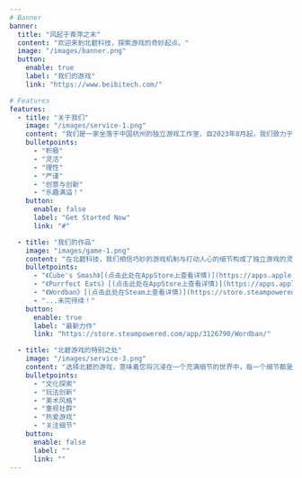 ```yaml
---
# Banner
banner:
  title: "风起于青萍之末"
  content: "欢迎来到北碧科技，探索游戏的奇妙起点。"
  image: "/images/banner.png"
  button:
    enable: true
    label: "我们的游戏"
    link: "https://www.beibitech.com/"

# Features
features:
  - title: "关于我们"
    image: "/images/service-1.png"
    content: "我们是一家坐落于中国杭州的独立游戏工作室，自2023年8月起，我们致力于将深刻的乐趣融入每一个游戏的灵魂。北碧科技不仅仅是游戏的制造者，更是乐趣的缔造者。"
    bulletpoints:
      - "积极"
      - "灵活"
      - "理性"
      - "严谨"
      - "创意与创新"
      - "乐趣满溢！"
    button:
      enable: false
      label: "Get Started Now"
      link: "#"

  - title: "我们的作品"
    image: "images/game-1.png"
    content: "在北碧科技，我们相信巧妙的游戏机制与打动人心的细节构成了独立游戏的灵魂。以下是我们的作品："
    bulletpoints:
      - "《Cube's Smash》[(点击此处在AppStore上查看详情)](https://apps.apple.com/us/app/cubes-smash/id6474254883)：一款益智休闲解谜小游戏。在方块碰撞中享受酣畅淋漓的视听效果，挑战自己的智力极限，畅享休闲时光。"
      - "《Purrfect Eats》[(点击此处在AppStore上查看详情)](https://apps.apple.com/us/app/purrfect-eats/id6480464315)：在这款休闲的独立游戏里和猫猫同事们一起经营一家自己的小餐馆吧！有策略地升级餐馆，享受经营中式餐馆的纯正乐趣。"
      - "《Wordban》[(点击此处在Steam上查看详情)](https://store.steampowered.com/app/3126790/Wordban/)：一款基于文字的推箱子游戏，操控“瓦豆”推动箱子，触发各关卡的规则，变化箱子的布局、数量甚至属性。100+独特关卡，瓦豆正在等待着与你一同探索！"
      - "...未完待续！"
    button:
      enable: true
      label: "最新力作"
      link: "https://store.steampowered.com/app/3126790/Wordban/"

  - title: "北碧游戏的特别之处"
    image: "/images/service-3.png"
    content: "选择北碧的游戏，意味着您将沉浸在一个充满细节的世界中，每一个细节都是我们游戏热情的体现，每一处设计都旨在为您创造难忘的回忆。"
    bulletpoints:
      - "文化探索"
      - "玩法创新"
      - "美术风格"
      - "重视社群"
      - "热爱游戏"
      - "关注细节"
    button:
      enable: false
      label: ""
      link: ""
---
```

